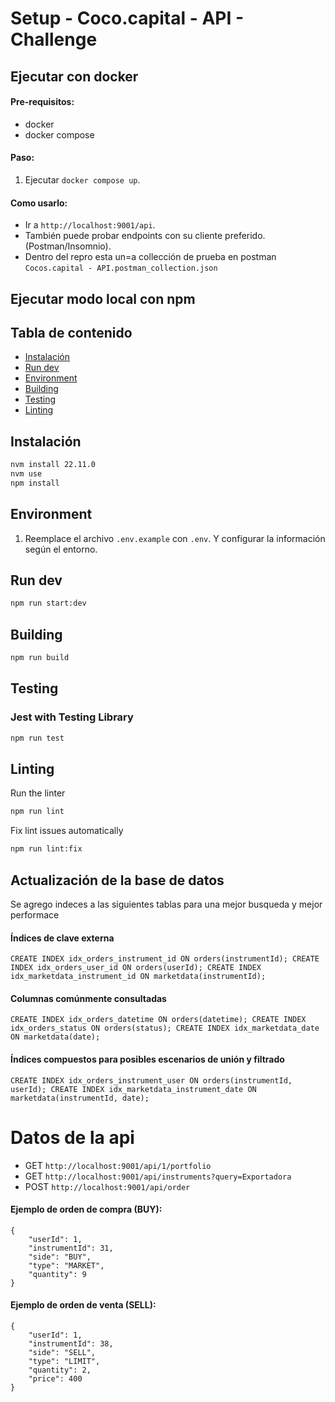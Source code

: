 <h1 align="left">Setup - Coco.capital - API - Challenge</h1>

## Ejecutar con docker

#### Pre-requisitos:
- docker
- docker compose

#### Paso:
1. Ejecutar `docker compose up`.

#### Como usarlo:
- Ir a `http://localhost:9001/api`.
- También puede probar endpoints con su cliente preferido. (Postman/Insomnio).
- Dentro del repro esta un=a collección de prueba en postman `Cocos.capital - API.postman_collection.json`

## Ejecutar modo local con npm

## Tabla de contenido

* [Instalación](#instalación)
* [Run dev](#dev)
* [Environment](#environment)
* [Building](#building)
* [Testing](#testing)
* [Linting](#linting)

## Instalación

```bash
nvm install 22.11.0
nvm use
npm install
```

## Environment
1. Reemplace el archivo `.env.example` con `.env`. Y configurar la información según el entorno.

## Run dev

```bash
npm run start:dev
```

## Building

```bash
npm run build
```

## Testing

### Jest with Testing Library

```bash
npm run test
```

## Linting

Run the linter

```bash
npm run lint
```

Fix lint issues automatically

```bash
npm run lint:fix
```

## Actualización de la base de datos
Se agrego indeces a las siguientes tablas para una mejor busqueda y mejor performace

#### Índices de clave externa
`CREATE INDEX idx_orders_instrument_id ON orders(instrumentId);
CREATE INDEX idx_orders_user_id ON orders(userId);
CREATE INDEX idx_marketdata_instrument_id ON marketdata(instrumentId);`

#### Columnas comúnmente consultadas
`CREATE INDEX idx_orders_datetime ON orders(datetime);
CREATE INDEX idx_orders_status ON orders(status);
CREATE INDEX idx_marketdata_date ON marketdata(date);`

#### Índices compuestos para posibles escenarios de unión y filtrado
`CREATE INDEX idx_orders_instrument_user ON orders(instrumentId, userId);
CREATE INDEX idx_marketdata_instrument_date ON marketdata(instrumentId, date);`

# Datos de la api

- GET `http://localhost:9001/api/1/portfolio`
- GET  `http://localhost:9001/api/instruments?query=Exportadora`
- POST `http://localhost:9001/api/order`

#### Ejemplo de orden de compra (BUY):

```
{
    "userId": 1,
    "instrumentId": 31,
    "side": "BUY",
    "type": "MARKET",
    "quantity": 9
}
```

#### Ejemplo de orden de venta (SELL):

```
{
    "userId": 1,
    "instrumentId": 38,
    "side": "SELL",
    "type": "LIMIT",
    "quantity": 2,
    "price": 400
}
```

